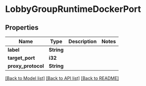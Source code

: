# LobbyGroupRuntimeDockerPort

## Properties

Name | Type | Description | Notes
------------ | ------------- | ------------- | -------------
**label** | **String** |  | 
**target_port** | **i32** |  | 
**proxy_protocol** | **String** |  | 

[[Back to Model list]](../README.md#documentation-for-models) [[Back to API list]](../README.md#documentation-for-api-endpoints) [[Back to README]](../README.md)


